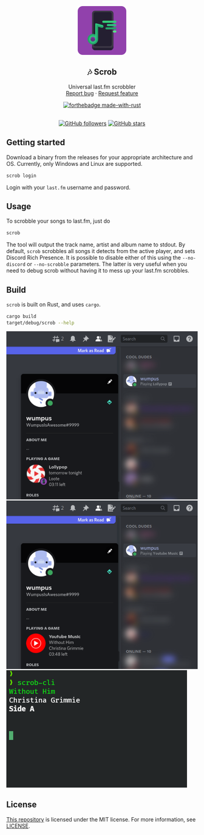 <p align="center">
    <img src="https://github.com/lyrix-music/cli/blob/main/cmd/desktop/AppDir/lyrix-desktop.png?raw=true" alt="scrob" width=128 height=128>

<h2 align="center">🎶 Scrob</h2>

  <p align="center">
    Universal last.fm scrobbler 
    <br>
    <a href="https://github.com/srevinsaju/scrob/issues/new">Report bug</a>
    ·
    <a href="https://github.com/srevinsaju/scrob/issues/new">Request feature</a>
  </p>
</p>

<div align="center">

[![forthebadge made-with-rust](http://ForTheBadge.com/images/badges/made-with-rust.svg)](https://rust.org/)<br/><br/>


[![GitHub followers](https://img.shields.io/github/followers/srevinsaju?label=Follow%20me&style=social)](https://github.com/srevinsaju) [![GitHub stars](https://img.shields.io/github/stars/srevinsaju/scrob?style=social)](https://github.com/srevinsaju/scrob/stargazers)

</div>


## Getting started 

Download a binary from the releases for your appropriate architecture 
and OS. Currently, only Windows and Linux are supported. 

```bash
scrob login
```
Login with your `last.fm` username and password.

## Usage 

To scrobble your songs to last.fm, just do
```bash
scrob
```

The tool will output the track name, artist and album name 
to stdout. By default, `scrob` scrobbles all songs it 
detects from the active player, and sets Discord Rich 
Presence. It is possible to disable either of this
using the `--no-discord` or `--no-scrobble` parameters. 
The latter is very useful when you need to debug scrob 
without having it to mess up your last.fm scrobbles. 


## Build
`scrob` is built on Rust, and uses `cargo`.

```bash
cargo build
target/debug/scrob --help
```

![Discord Lollypop](./docs/img/discord_lollypop.png) ![Discord Youtube music](./docs/img/discord_ytmusic.png) 
![Command line](./docs/img/cli.png)



## License 
[This repository](https://github.com/srevinsaju/scrob) is licensed
under the MIT license. For more information, see [LICENSE](./LICENSE).


